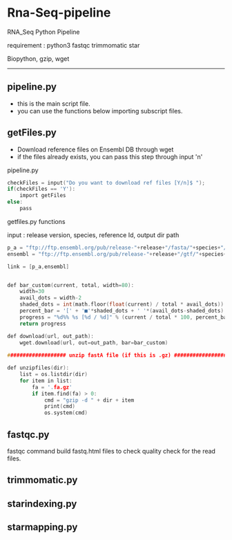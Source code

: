 # Rna-Seq-pipeline
RNA_Seq Python Pipeline 

requirement : python3 fastqc trimmomatic star

Biopython, gzip, wget 

-------------------------------

## pipeline.py 

+ this is the main script file.
+ you can use the functions below importing subscript files.

## getFiles.py

+ Download reference files on Ensembl DB through wget 
+ if the files already exists, you can pass this step through input 'n' 

pipeline.py
```c
checkFiles = input("Do you want to download ref files [Y/n]$ ");
if(checkFiles == 'Y'):
    import getFiles
else:
    pass
```

getfiles.py functions

input : release version, species, reference Id, output dir path
```c
p_a = "ftp://ftp.ensembl.org/pub/release-"+release+"/fasta/"+species+"/dna/"+Species+ dot + refID + dot + "dna.primary_assembly.fa.gz"
ensembl = "ftp://ftp.ensembl.org/pub/release-"+release+"/gtf/"+species+ slash +Species+ dot + refID +dot + release + ".gtf.gz"

link = [p_a,ensembl]
```

```c

def bar_custom(current, total, width=80):
    width=30
    avail_dots = width-2
    shaded_dots = int(math.floor(float(current) / total * avail_dots))
    percent_bar = '[' + '■'*shaded_dots + ' '*(avail_dots-shaded_dots) + ']'
    progress = "%d%% %s [%d / %d]" % (current / total * 100, percent_bar, current, total)
    return progress

def download(url, out_path):
    wget.download(url, out=out_path, bar=bar_custom)
    
################### unzip fastA file (if this is .gz) #########################

def unzipfiles(dir):
    list = os.listdir(dir)
    for item in list:
        fa = '.fa.gz'
        if item.find(fa) > 0:
            cmd = "gzip -d " + dir + item
            print(cmd)
            os.system(cmd)   
```


## fastqc.py 

fastqc command build fastq.html files to check quality check for the read files.

## trimmomatic.py

## starindexing.py

## starmapping.py

